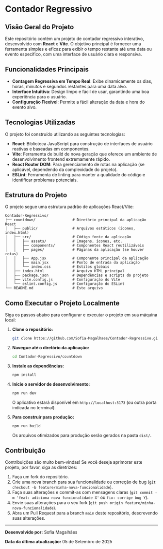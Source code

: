 # Contador Regressivo

## Visão Geral do Projeto

Este repositório contém um projeto de contador regressivo interativo, desenvolvido com **React** e **Vite**. O objetivo principal é fornecer uma ferramenta simples e eficaz para exibir o tempo restante até uma data ou evento específico, com uma interface de usuário clara e responsiva.

## Funcionalidades Principais

- **Contagem Regressiva em Tempo Real**: Exibe dinamicamente os dias, horas, minutos e segundos restantes para uma data alvo.
- **Interface Intuitiva**: Design limpo e fácil de usar, garantindo uma boa experiência para o usuário.
- **Configuração Flexível**: Permite a fácil alteração da data e hora do evento alvo.

## Tecnologias Utilizadas

O projeto foi construído utilizando as seguintes tecnologias:

- **React**: Biblioteca JavaScript para construção de interfaces de usuário reativas e baseadas em componentes.
- **Vite**: Ferramenta de build de nova geração que oferece um ambiente de desenvolvimento frontend extremamente rápido.
- **React Router DOM**: Para gerenciamento de rotas na aplicação (se aplicável, dependendo da complexidade do projeto).
- **ESLint**: Ferramenta de linting para manter a qualidade do código e identificar problemas potenciais.

## Estrutura do Projeto

O projeto segue uma estrutura padrão de aplicações React/Vite:

```
Contador-Regressivo/
├── countdown/                 # Diretório principal da aplicação React
│   ├── public/                # Arquivos estáticos (ícones, index.html)
│   ├── src/                   # Código fonte da aplicação
│   │   ├── assets/            # Imagens, ícones, etc.
│   │   ├── components/        # Componentes React reutilizáveis
│   │   ├── pages/             # Páginas da aplicação (se houver rotas)
│   │   ├── App.jsx            # Componente principal da aplicação
│   │   ├── main.jsx           # Ponto de entrada da aplicação
│   │   └── index.css          # Estilos globais
│   ├── index.html             # Arquivo HTML principal
│   ├── package.json           # Dependências e scripts do projeto
│   ├── vite.config.js         # Configuração do Vite
│   └── eslint.config.js       # Configuração do ESLint
└── README.md                  # Este arquivo
```

## Como Executar o Projeto Localmente

Siga os passos abaixo para configurar e executar o projeto em sua máquina local:

1. **Clone o repositório:**

   ```bash
   git clone https://github.com/Sofia-Magalhaes/Contador-Regressivo.git
   ```

2. **Navegue até o diretório da aplicação:**

   ```bash
   cd Contador-Regressivo/countdown
   ```

3. **Instale as dependências:**

   ```bash
   npm install
   ```

4. **Inicie o servidor de desenvolvimento:**

   ```bash
   npm run dev
   ```

   O aplicativo estará disponível em `http://localhost:5173` (ou outra porta indicada no terminal).

5. **Para construir para produção:**

   ```bash
   npm run build
   ```

   Os arquivos otimizados para produção serão gerados na pasta `dist/`.

## Contribuição

Contribuições são muito bem-vindas! Se você deseja aprimorar este projeto, por favor, siga as diretrizes:

1. Faça um fork do repositório.
2. Crie uma nova branch para sua funcionalidade ou correção de bug (`git checkout -b feature/minha-nova-funcionalidade`).
3. Faça suas alterações e commit-as com mensagens claras (`git commit -m 'feat: adiciona nova funcionalidade X'` ou `fix: corrige bug Y`).
4. Envie suas alterações para o seu fork (`git push origin feature/minha-nova-funcionalidade`).
5. Abra um Pull Request para a branch `main` deste repositório, descrevendo suas alterações.

---

**Desenvolvido por:** Sofia Magalhães

**Data da última atualização:** 05 de Setembro de 2025
